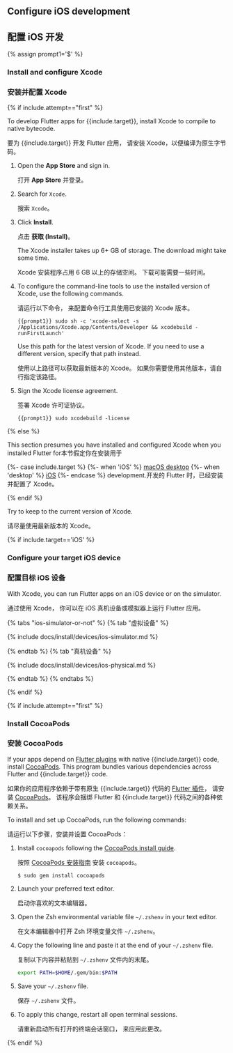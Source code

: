 
## Configure iOS development

## 配置 iOS 开发

{% assign prompt1='$' %}

### Install and configure Xcode

### 安装并配置 Xcode

{% if include.attempt=="first" %}

To develop Flutter apps for {{include.target}}, install Xcode to compile to native bytecode.

要为 {{include.target}} 开发 Flutter 应用，
请安装 Xcode，以便编译为原生字节码。

1. Open the **App Store** and sign in.

   打开 **App Store** 并登录。

1. Search for `Xcode`.

   搜索 `Xcode`。

1. Click **Install**.

   点击 **获取 (Install)**。

   The Xcode installer takes up 6+ GB of storage.
   The download might take some time.

   Xcode 安装程序占用 6 GB 以上的存储空间。
   下载可能需要一些时间。

1. To configure the command-line tools to use the installed version of Xcode,
   use the following commands.

   请运行以下命令，
   来配置命令行工具使用已安装的 Xcode 版本。

    ```console
    {{prompt1}} sudo sh -c 'xcode-select -s /Applications/Xcode.app/Contents/Developer && xcodebuild -runFirstLaunch'
    ```

   Use this path for the latest version of Xcode.
   If you need to use a different version, specify that path instead.

   使用以上路径可以获取最新版本的 Xcode。
   如果你需要使用其他版本，请自行指定该路径。

1. Sign the Xcode license agreement.

   签署 Xcode 许可证协议。

    ```console
    {{prompt1}} sudo xcodebuild -license
    ```

{% else %}

<t>This section presumes you have installed and configured Xcode when you
installed Flutter for</t><t>本节假定你在安装用于</t>

{%- case include.target %}
{%- when 'iOS' %}
[macOS desktop][macos-install]
{%- when 'desktop' %}
[iOS][ios-install]
{%- endcase %}
 <t>development.</t><t>开发的 Flutter 时，已经安装并配置了 Xcode。</t>

[macos-install]: /get-started/install/macos/desktop/#configure-ios-development
[ios-install]: /get-started/install/macos/mobile-ios/#configure-ios-development

{% endif %}

Try to keep to the current version of Xcode.

请尽量使用最新版本的 Xcode。

{% if include.target=='iOS' %}

### Configure your target iOS device

### 配置目标 iOS 设备

With Xcode, you can run Flutter apps on an iOS device or on the simulator.

通过使用 Xcode，
你可以在 iOS 真机设备或模拟器上运行 Flutter 应用。

{% tabs "ios-simulator-or-not" %}
{% tab "虚拟设备" %}

{% include docs/install/devices/ios-simulator.md %}

{% endtab %}
{% tab "真机设备" %}

{% include docs/install/devices/ios-physical.md %}

{% endtab %}
{% endtabs %}

{% endif %}

{% if include.attempt=="first" %}

### Install CocoaPods

### 安装 CocoaPods

If your apps depend on [Flutter plugins][] with native {{include.target}} code,
install [CocoaPods][cocoapods].
This program bundles various dependencies across
Flutter and {{include.target}} code.

如果你的应用程序依赖于带有原生 {{include.target}} 代码的 [Flutter 插件][Flutter plugins]，
请安装 [CocoaPods][cocoapods]。
该程序会捆绑 Flutter 和 {{include.target}} 代码之间的各种依赖关系。

To install and set up CocoaPods, run the following commands:

请运行以下步骤，安装并设置 CocoaPods：

1. Install `cocoapods` following the
   [CocoaPods install guide][cocoapods].

   按照 [CocoaPods 安装指南][cocoapods]
   安装 `cocoapods`。

   ```console
   $ sudo gem install cocoapods
   ```
1. Launch your preferred text editor.

   启动你喜欢的文本编辑器。

1. Open the Zsh environmental variable file `~/.zshenv` in your text editor.

   在文本编辑器中打开 Zsh 环境变量文件 `~/.zshenv`。

1. Copy the following line and paste it at the end of your `~/.zshenv` file.

   复制以下内容并粘贴到 `~/.zshenv` 文件内的末尾。

   ```bash
   export PATH=$HOME/.gem/bin:$PATH
   ```

1. Save your `~/.zshenv` file.

   保存 `~/.zshenv` 文件。

1. To apply this change, restart all open terminal sessions.

   请重新启动所有打开的终端会话窗口，
   来应用此更改。

[Flutter plugins]: /packages-and-plugins/developing-packages#types

{% endif %}

[cocoapods]: https://guides.cocoapods.org/using/getting-started.html#installation
